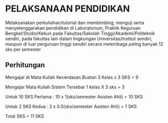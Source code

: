 # PELAKSANAAN PENDIDIKAN

Melaksanakan perkuliahan/tutorial dan membimbing, menguji serta menyelenggarakan pendidikan di Laboratorium, Praktik Keguruan Bengkel/Studio/Kebun pada Fakultas/Sekolah Tinggi/Akademi/Politeknik sendiri, pada fakultas lain dalam lingkungan Universitas/lnstitut sendiri, maupun di luar perguruan tinggi sendiri secara melembaga paling banyak 12 sks per semester

## Perhitungan

Mengajar di Mata Kuliah Kecerdasan Buatan
3 Kelas x 3 SKS = 9

Mengajar Mata Kuliah Sistem Tersebar
1 kelas X 3 sks = 3

Untuk 10 SKS Pertama :
10 x 1(sks/semester Asisten Ahli) = 10 SKS

Untuk 2 SKS Kedua :
2 x 0.5(sks/semester Asisten Ahli) = 1 SKS

Total SKS = 11 SKS
